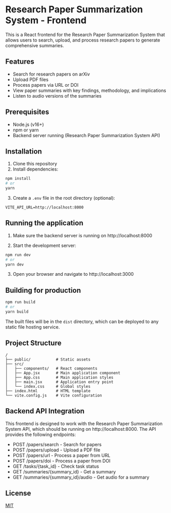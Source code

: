 # Research Paper Summarization System - Frontend

This is a React frontend for the Research Paper Summarization System that allows users to search, upload, and process research papers to generate comprehensive summaries.

## Features

- Search for research papers on arXiv
- Upload PDF files
- Process papers via URL or DOI
- View paper summaries with key findings, methodology, and implications
- Listen to audio versions of the summaries

## Prerequisites

- Node.js (v16+)
- npm or yarn
- Backend server running (Research Paper Summarization System API)

## Installation

1. Clone this repository
2. Install dependencies:

```bash
npm install
# or
yarn
```

3. Create a `.env` file in the root directory (optional):

```
VITE_API_URL=http://localhost:8000
```

## Running the application

1. Make sure the backend server is running on http://localhost:8000

2. Start the development server:

```bash
npm run dev
# or
yarn dev
```

3. Open your browser and navigate to http://localhost:3000

## Building for production

```bash
npm run build
# or
yarn build
```

The built files will be in the `dist` directory, which can be deployed to any static file hosting service.

## Project Structure

```
/
├── public/           # Static assets
├── src/
│   ├── components/   # React components
│   ├── App.jsx       # Main application component
│   ├── App.css       # Main application styles
│   ├── main.jsx      # Application entry point
│   └── index.css     # Global styles
├── index.html        # HTML template
└── vite.config.js    # Vite configuration
```

## Backend API Integration

This frontend is designed to work with the Research Paper Summarization System API, which should be running on http://localhost:8000. The API provides the following endpoints:

- POST /papers/search - Search for papers
- POST /papers/upload - Upload a PDF file
- POST /papers/url - Process a paper from URL
- POST /papers/doi - Process a paper from DOI
- GET /tasks/{task_id} - Check task status
- GET /summaries/{summary_id} - Get a summary
- GET /summaries/{summary_id}/audio - Get audio for a summary

## License

[MIT](LICENSE)